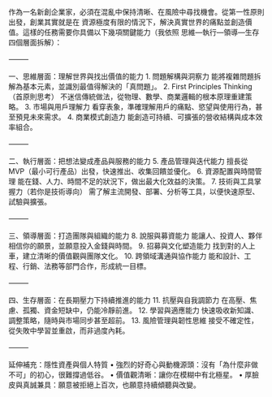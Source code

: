 作為一名新創企業家，必須在混亂中保持清晰、在風險中尋找機會。從第一性原則出發，創業其實就是在 資源極度有限的情況下，解決真實世界的痛點並創造價值。這樣的任務需要你具備以下幾項關鍵能力（我依照 思維—執行—領導—生存 四個層面拆解）：

⸻

一、思維層面：理解世界與找出價值的能力
	1.	問題解構與洞察力
能將複雜問題拆解為基本元素，並識別最值得解決的「真問題」。
	2.	First Principles Thinking（首原則思考）
不迷信傳統做法，從物理、數學、商業邏輯的根本原理重建策略。
	3.	市場與用戶理解力
看穿表象，準確理解用戶的痛點、慾望與使用行為，甚至預見未來需求。
	4.	商業模式創造力
能創造可持續、可擴張的營收結構與成本效率組合。

⸻

二、執行層面：把想法變成產品與服務的能力
	5.	產品管理與迭代能力
擅長從 MVP（最小可行產品）出發，快速推出、收集回饋並優化。
	6.	資源配置與時間管理
能在錢、人力、時間不足的狀況下，做出最大化效益的決策。
	7.	技術與工具掌握力（若你是技術導向）
需了解主流開發、部署、分析等工具，以便快速原型、試驗與擴張。

⸻

三、領導層面：打造團隊與組織的能力
	8.	說服與募資能力
能讓人、投資人、夥伴相信你的願景，並願意投入金錢與時間。
	9.	招募與文化塑造能力
找到對的人上車，建立清晰的價值觀與團隊文化。
	10.	跨領域溝通與協作能力
能和設計、工程、行銷、法務等部門合作，形成統一目標。

⸻

四、生存層面：在長期壓力下持續推進的能力
	11.	抗壓與自我調節力
在高壓、焦慮、孤獨、資金短缺中，仍能冷靜前進。
	12.	學習與適應能力
快速吸收新知識、調整策略，隨時與市場同步甚至超前。
	13.	風險管理與韌性思維
接受不確定性，從失敗中學習並重啟，而非過度內耗。

⸻

延伸補充：隱性資產與個人特質
	•	強烈的好奇心與動機源頭：沒有「為什麼非做不可」的初心，很難撐過低谷。
	•	價值觀清晰：讓你在模糊中有北極星。
	•	厚臉皮與真誠兼具：願意被拒絕上百次，也願意持續傾聽與改變。
